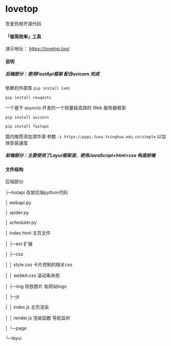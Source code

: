 # lovetop
吾爱热榜开源代码

#### 「极简效率」工具

演示地址： https://lovetop.top/

#### 说明
##### 后端部分：使用FastApi框架 配合uvicorn 完成

依赖的外部库
`pip install lxml`

`pip install reuqests` 

一个基于 asyncio 开发的一个轻量级高效的 Web 服务器框架

`pip install uvicorn`  

`pip install fastapi` 

国内推荐添加清华源 参数  `-i https://pypi.tuna.tsinghua.edu.cn/simple` 以加快安装速度


##### 前端部分：主要使用了Layui框架渲，使用JavaScript+html+css 构造前端

#### 文件结构

后端部分

├─hotapi  存放后端python代码

│  webapi.py

│  spider.py

│  scheduler.py


│  index.html 主页文件

│
├─ext  扩展

│  ├─css

│  │      style.css 卡片控制的相关css

│  │      webkit.css  滚动条央视

│  ├─img  存放图片 各网站logo

│  ├─js

│  │      index.js  主页渲染

│  │      render.js 渲染函数 导航监听

│  └─page

└─layui
